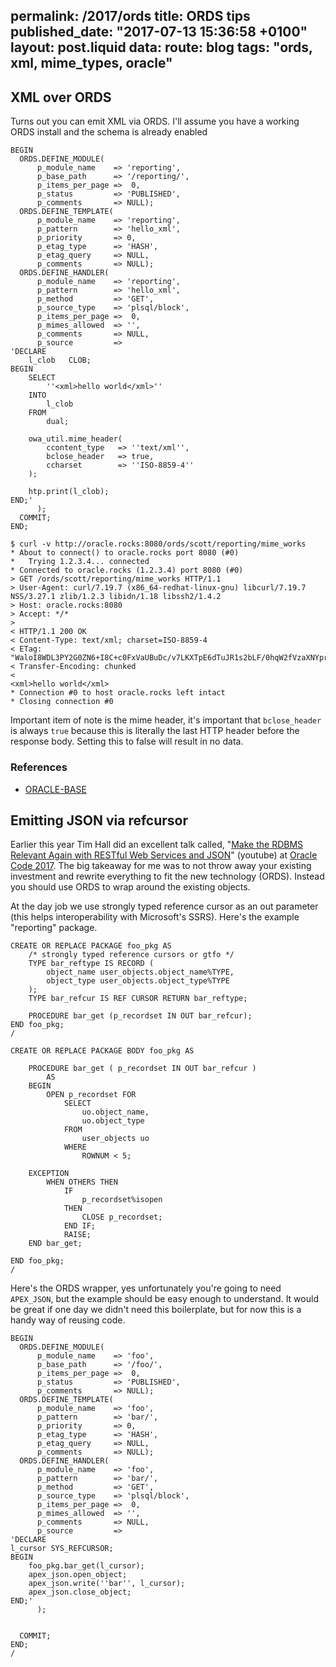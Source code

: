 permalink: /2017/ords
title: ORDS tips
published_date: "2017-07-13 15:36:58 +0100"
layout: post.liquid
data:
  route: blog
  tags: "ords, xml, mime_types, oracle"
---
## XML over ORDS

Turns out you can emit XML via ORDS. I'll assume you have a working ORDS install and the schema is already enabled


```plsql
BEGIN
  ORDS.DEFINE_MODULE(
      p_module_name    => 'reporting',
      p_base_path      => '/reporting/',
      p_items_per_page =>  0,
      p_status         => 'PUBLISHED',
      p_comments       => NULL);      
  ORDS.DEFINE_TEMPLATE(
      p_module_name    => 'reporting',
      p_pattern        => 'hello_xml',
      p_priority       => 0,
      p_etag_type      => 'HASH',
      p_etag_query     => NULL,
      p_comments       => NULL);
  ORDS.DEFINE_HANDLER(
      p_module_name    => 'reporting',
      p_pattern        => 'hello_xml',
      p_method         => 'GET',
      p_source_type    => 'plsql/block',
      p_items_per_page =>  0,
      p_mimes_allowed  => '',
      p_comments       => NULL,
      p_source         => 
'DECLARE
    l_clob   CLOB;
BEGIN
    SELECT
        ''<xml>hello world</xml>''
    INTO
        l_clob
    FROM
        dual;

    owa_util.mime_header(
        ccontent_type   => ''text/xml'',
        bclose_header   => true,
        ccharset        => ''ISO-8859-4''
    );

    htp.print(l_clob);
END;'
      );
  COMMIT; 
END;
```

```shell
$ curl -v http://oracle.rocks:8080/ords/scott/reporting/mime_works
* About to connect() to oracle.rocks port 8080 (#0)
*   Trying 1.2.3.4... connected
* Connected to oracle.rocks (1.2.3.4) port 8080 (#0)
> GET /ords/scott/reporting/mime_works HTTP/1.1
> User-Agent: curl/7.19.7 (x86_64-redhat-linux-gnu) libcurl/7.19.7 NSS/3.27.1 zlib/1.2.3 libidn/1.18 libssh2/1.4.2
> Host: oracle.rocks:8080
> Accept: */*
>
< HTTP/1.1 200 OK
< Content-Type: text/xml; charset=ISO-8859-4
< ETag: "WaloI8WDL3PY2G0ZN6+I8C+c0FxVaUBuDc/v7LKXTpE6dTuJR1s2bLF/0hqW2fVzaXNYpr9TFXqucyoq6dO2Xw=="
< Transfer-Encoding: chunked
<
<xml>hello world</xml>
* Connection #0 to host oracle.rocks left intact
* Closing connection #0
```

Important item of note is the mime header, it's important that `bclose_header` is always `true` because this is literally the last HTTP header before the response body. Setting this to false will result in no data.


### References
- [ORACLE-BASE](https://oracle-base.com/articles/misc/oracle-rest-data-services-ords-create-basic-rest-web-services-using-plsql#stored-procedure-xml)

## Emitting JSON via refcursor

Earlier this year Tim Hall did an excellent talk called, "[Make the RDBMS Relevant Again with RESTful Web Services and JSON](https://youtu.be/sWNqByIv4UA)" (youtube) at [Oracle Code 2017](https://www.youtube.com/playlist?list=PLPIzp-E1msrbSQcSxPIO4DLLhsiMvz5Qv). The big takeaway for me was to not throw away your existing investment and rewrite everything to fit the new technology (ORDS). Instead you should use ORDS to wrap around the existing objects. 

At the day job we use strongly typed reference cursor as an out parameter (this helps interoperability with Microsoft's SSRS). Here's the example "reporting" package.

```plsql
CREATE OR REPLACE PACKAGE foo_pkg AS 
    /* strongly typed reference cursors or gtfo */
    TYPE bar_reftype IS RECORD (
        object_name user_objects.object_name%TYPE,
        object_type user_objects.object_type%TYPE
    );
    TYPE bar_refcur IS REF CURSOR RETURN bar_reftype;
    
    PROCEDURE bar_get (p_recordset IN OUT bar_refcur);
END foo_pkg;
/

CREATE OR REPLACE PACKAGE BODY foo_pkg AS

    PROCEDURE bar_get ( p_recordset IN OUT bar_refcur )
        AS
    BEGIN
        OPEN p_recordset FOR
            SELECT
                uo.object_name,
                uo.object_type
            FROM
                user_objects uo
            WHERE
                ROWNUM < 5;

    EXCEPTION
        WHEN OTHERS THEN
            IF
                p_recordset%isopen
            THEN
                CLOSE p_recordset;
            END IF;
            RAISE;
    END bar_get;

END foo_pkg;
/

```

Here's the ORDS wrapper, yes unfortunately you're going to need `APEX_JSON`, but the example should be easy enough to understand. It would be great if one day we didn't need this boilerplate, but for now this is a handy way of reusing code.

```plsql
BEGIN
  ORDS.DEFINE_MODULE(
      p_module_name    => 'foo',
      p_base_path      => '/foo/',
      p_items_per_page =>  0,
      p_status         => 'PUBLISHED',
      p_comments       => NULL);      
  ORDS.DEFINE_TEMPLATE(
      p_module_name    => 'foo',
      p_pattern        => 'bar/',
      p_priority       => 0,
      p_etag_type      => 'HASH',
      p_etag_query     => NULL,
      p_comments       => NULL);
  ORDS.DEFINE_HANDLER(
      p_module_name    => 'foo',
      p_pattern        => 'bar/',
      p_method         => 'GET',
      p_source_type    => 'plsql/block',
      p_items_per_page =>  0,
      p_mimes_allowed  => '',
      p_comments       => NULL,
      p_source         => 
'DECLARE
l_cursor SYS_REFCURSOR;
BEGIN    
    foo_pkg.bar_get(l_cursor);
    apex_json.open_object;
    apex_json.write(''bar'', l_cursor);
    apex_json.close_object;
END;'
      );


  COMMIT; 
END;
/
```
